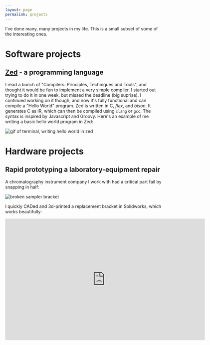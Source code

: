 ```yaml
---
layout: page
permalink: projects
---
```


I've done many, many projects in my life. This is a small subset of some of the interesting ones.

# Software projects

## [Zed](https://github.com/archimedespi/zed) - a programming language
I read a bunch of "Compilers: Principles, Techniques and Tools", and thought it would be fun to implement a very simple compiler. I started out trying to do it in one week, but missed the deadline (big suprise). I continued working on it though, and now it's fully functional and can compile a "Hello World" program.
Zed is written in C, *flex*, and *bison*. It generates C as IR, which can then be compiled using `clang` or `gcc`. The syntax is inspired by Javascript and Groovy.
Here's an example of me writing a basic hello world program in Zed:

![gif of terminal, writing hello world in zed](http://i.imgur.com/KGKv3au.gif)

# Hardware projects

## Rapid prototyping a laboratory-equipment repair
A chromatography instrument company I work with had a critical part fail by snapping in half:

![broken sampler bracket](https://i.imgur.com/7B7ldH6.jpg)

I quickly CADed and 3d-printed a replacement bracket in Solidworks, which works beautifully:

<iframe id="ytplayer" type="text/html" width="640" height="390"
  src="http://www.youtube.com/embed/pvNaDUpizJo"
  frameborder="0"/>